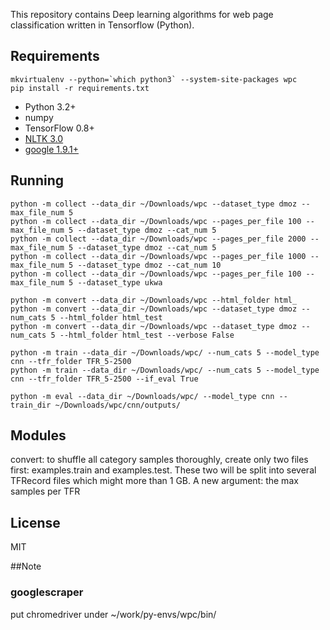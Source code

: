 This repository contains Deep learning algorithms for web page classification written in Tensorflow (Python).

## Requirements
```
mkvirtualenv --python=`which python3` --system-site-packages wpc
pip install -r requirements.txt
```
- Python 3.2+
- numpy
- TensorFlow 0.8+
- [NLTK 3.0](http://www.nltk.org/install.html)
- [google 1.9.1+](https://pypi.python.org/pypi/google)

## Running
```
python -m collect --data_dir ~/Downloads/wpc --dataset_type dmoz --max_file_num 5
python -m collect --data_dir ~/Downloads/wpc --pages_per_file 100 --max_file_num 5 --dataset_type dmoz --cat_num 5
python -m collect --data_dir ~/Downloads/wpc --pages_per_file 2000 --max_file_num 5 --dataset_type dmoz --cat_num 5
python -m collect --data_dir ~/Downloads/wpc --pages_per_file 1000 --max_file_num 5 --dataset_type dmoz --cat_num 10
python -m collect --data_dir ~/Downloads/wpc --pages_per_file 100 --max_file_num 5 --dataset_type ukwa

python -m convert --data_dir ~/Downloads/wpc --html_folder html_
python -m convert --data_dir ~/Downloads/wpc --dataset_type dmoz --num_cats 5 --html_folder html_test 
python -m convert --data_dir ~/Downloads/wpc --dataset_type dmoz --num_cats 5 --html_folder html_test --verbose False

python -m train --data_dir ~/Downloads/wpc/ --num_cats 5 --model_type cnn --tfr_folder TFR_5-2500
python -m train --data_dir ~/Downloads/wpc/ --num_cats 5 --model_type cnn --tfr_folder TFR_5-2500 --if_eval True

python -m eval --data_dir ~/Downloads/wpc/ --model_type cnn --train_dir ~/Downloads/wpc/cnn/outputs/
```


## Modules

convert: to shuffle all category samples thoroughly, create only two files first: examples.train and examples.test. These two will be split into several TFRecord files which might more than 1 GB. A new argument: the max samples per TFR

## License
MIT

##Note
### googlescraper
put chromedriver under ~/work/py-envs/wpc/bin/
